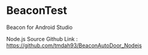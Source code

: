 # BeaconTest

Beacon for Android Studio

Node.js Source Github Link : https://github.com/tmdah93/BeaconAutoDoor_Nodejs
